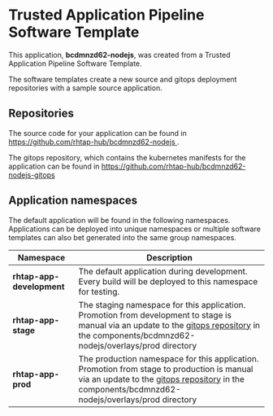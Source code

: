# Trusted Application Pipeline Software Template

This application, **bcdmnzd62-nodejs**, was created from a Trusted Application Pipeline Software Template.

The software templates create a new source and gitops deployment repositories with a sample source application. 

## Repositories

The source code for your application can be found in [https://github.com/rhtap-hub/bcdmnzd62-nodejs ](https://github.com/rhtap-hub/bcdmnzd62-nodejs ).
 
The gitops repository, which contains the kubernetes manifests for the application can be found in 
[https://github.com/rhtap-hub/bcdmnzd62-nodejs-gitops ](https://github.com/rhtap-hub/bcdmnzd62-nodejs-gitops ) 

## Application namespaces 

The default application will be found in the following namespaces. Applications can be deployed into unique namespaces or multiple software templates can also bet generated into the same group namespaces.  

|  Namespace   |  Description   |  
| -------- | -------- |   
| **rhtap-app-development** | The default application during development. Every build will be deployed to this namespace for testing. | 
| **rhtap-app-stage** | The staging namespace for this application. Promotion from development to stage is manual via an update to the [gitops repository](https://github.com/rhtap-hub/bcdmnzd62-nodejs-gitops ) in the components/bcdmnzd62-nodejs/overlays/prod directory |  
| **rhtap-app-prod** | The production namespace for this application. Promotion from stage to production is manual via an update to the [gitops repository](https://github.com/rhtap-hub/bcdmnzd62-nodejs-gitops ) in the components/bcdmnzd62-nodejs/overlays/prod directory | 